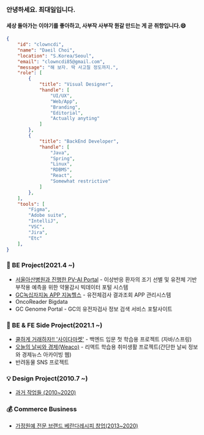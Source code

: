 ### 안녕하세요. 최대일입니다.
#### 세상 돌아가는 이야기를 좋아하고, 사부작 사부작 뭔갈 만드는 게 곧 취향입니다.😄

```JSON
{
    "id": "clowncdi",
    "name": "Daeil Choi",
    "location": "S.Korea/Seoul",
    "email": "clowncdi85@gmail.com",
    "message": "해 보자. 딱 사고칠 정도까지.",
    "role": [
        {
            "title": "Visual Designer",
            "handle": [
                "UI/UX",
                "Web/App",
                "Branding",
                "Editorial",
                "Actually anyting"
            ]
        },
        {
            "title": "BackEnd Developer",
            "handle": [
                "Java",
                "Spring",
                "Linux",
                "RDBMS",
                "React",
                "Somewhat restrictive"
            ]
        },
    ],
    "tools": [
        "Figma",
        "Adobe suite",
        "IntelliJ",
        "VSC",
        "Jira",
        "Etc"
    ],
}
```
### 👔 BE Project(2021.4 ~)
- [서울아산병원과 진행한 PV-AI Portal](https://www.io-ai.org/) - 이상반응 환자의 조기 선별 및 유전체 기반 부작용 예측을 위한 약물감시 빅데이터 포털 시스템
- [GC녹십자지놈 APP 지놈헬스](https://apps.apple.com/kr/app/%EC%A7%80%EB%86%88%ED%97%AC%EC%8A%A4/id1562645071) - 유전체검사 결과조회 APP 관리시스템
- OncoReader Bigdata
- GC Genome Portal - GC의 유전자검사 정보 검색 서비스 포탈사이트

### 🌱 BE & FE Side Project(2021.1 ~)
- [쿨하게 거래하자!! '사이다마켓'](https://cake-ursinia-17b.notion.site/1939c08a7a3549febf2bfeecdcd194ad) - 백엔드 입문 첫 학습용 프로젝트 (자바/스프링)
- [오늘의 날씨와 경제(Weaco)](https://weaco.co.kr) - 리액트 학습용 취미생활 프로젝트(간단한 날씨 정보와 경제뉴스 아카이빙 웹)
- 반려동물 SNS 프로젝트

### 💡 Design Project(2010.7 ~)
- [과거 작업들 (2010~2020)](https://cake-ursinia-17b.notion.site/249e0e8de2a84a379ce215ac153f4707)

### 💰 Commerce Business
- [가정원예 전문 브랜드 베란다레시피 창업(2013~2020)](https://cake-ursinia-17b.notion.site/e-commerce-2013-2020-47e0b8e72a4140438a4cb88c7a1f95c5)

